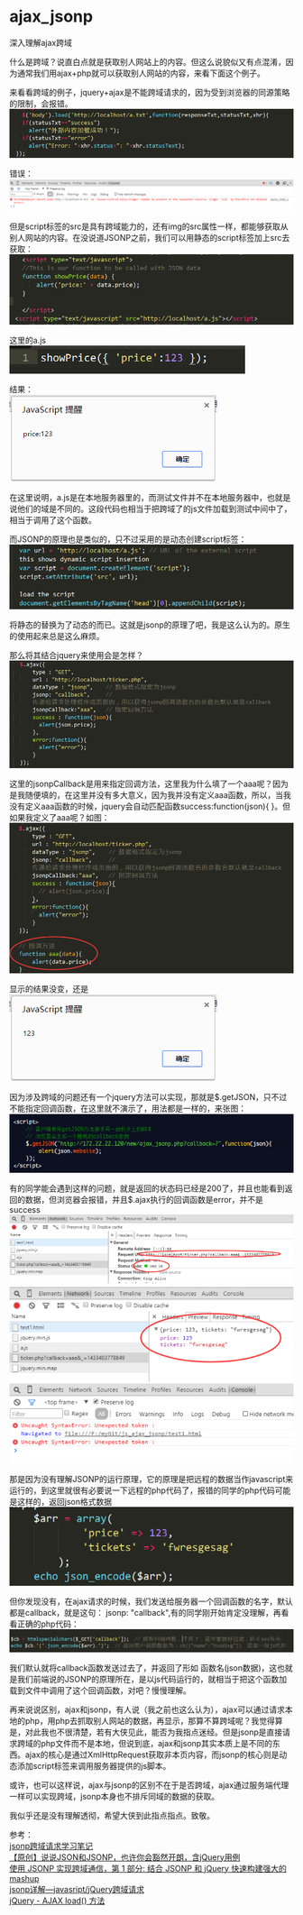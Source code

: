 # ajax_jsonp
深入理解ajax跨域

<p>什么是跨域？说直白点就是获取别人网站上的内容。但这么说貌似又有点混淆，因为通常我们用ajax+php就可以获取别人网站的内容，来看下面这个例子。</p>
<p>来看看跨域的例子，jquery+ajax是不能跨域请求的，因为受到浏览器的同源策略的限制，会报错。<br/><img src="images/1.png"></p>
<p>错误：<br/><img src="images/2.png" width="900px"></p>
<p>但是script标签的src是具有跨域能力的，还有img的src属性一样，都能够获取从别人网站的内容。在没说道JSONP之前，我们可以用静态的script标签加上src去获取：<br/><img src="images/3.png"></p>
<p>这里的a.js<br/><img src="images/4.png"></p>
<p>结果：<br/><img src="images/5.png"></p>
<p>在这里说明，a.js是在本地服务器里的，而测试文件并不在本地服务器中，也就是说他们的域是不同的。这段代码也相当于把跨域了的js文件加载到测试中间中了，相当于调用了这个函数。</p>
<p>而JSONP的原理也是类似的，只不过采用的是动态创建script标签：<br/><img src="images/6.png"></p>
<p>将静态的替换为了动态的而已。这就是jsonp的原理了吧，我是这么认为的。原生的使用起来总是这么麻烦。</p>
<p>那么将其结合jquery来使用会是怎样？<br/><img src="images/7.png"></p>
<p>这里的jsonpCallback是用来指定回调方法，这里我为什么填了一个aaa呢？因为是我随便填的，在这里并没有多大意义，因为我并没有定义aaa函数，所以，当我没有定义aaa函数的时候，jquery会自动匹配函数success:function(json){  }。但如果我定义了aaa呢？如图：<br/><img src="images/8.png"></p>
<p>显示的结果没变，还是<br/><img src="images/9.png"></p>
<p>因为涉及跨域的问题还有一个jquery方法可以实现，那就是$.getJSON，只不过不能指定回调函数，在这里就不演示了，用法都是一样的，来张图：<br/><img src="images/10.png"></p>
<p>有的同学能会遇到这样的问题，就是返回的状态码已经是200了，并且也能看到返回的数据，但浏览器会报错，并且$.ajax执行的回调函数是error，并不是success<br/><img src="images/11.png"><br/><img src="images/12.png"><br/><img src="images/13.png"></p>
<p>那是因为没有理解JSONP的运行原理，它的原理是把远程的数据当作javascript来运行的，到这里就很有必要说一下远程的php代码了，报错的同学的php代码可能是这样的，返回json格式数据<br/><img src="images/14.png"></p>
<p>但你发现没有，在ajax请求的时候，我们发送给服务器一个回调函数的名字，默认都是callback，就是这句： jsonp: "callback",有的同学刚开始肯定没理解，再看看正确的php代码：<br/><img src="images/15.png"></p>
<p>我们默认就将callback函数发送过去了，并返回了形如 函数名(json数据)，这也就是我们前端说的JSONP的原理所在，是以js代码运行的，就相当于把这个函数加载到文件中调用了这个回调函数，对吧？慢慢理解。</p>
<p>再来说说区别，ajax和jsonp，有人说（我之前也这么认为），ajax可以通过请求本地的php，用php去抓取别人网站的数据，再显示，那算不算跨域呢？我觉得算是，对此我也不很清楚，若有大侠见此，能否为我指点迷经。但是jsonp是直接请求跨域的php文件而不是本地，但说到底，ajax和jsonp其实本质上是不同的东西。ajax的核心是通过XmlHttpRequest获取非本页内容，而jsonp的核心则是动态添加script标签来调用服务器提供的js脚本。</p>
<p>或许，也可以这样说，ajax与jsonp的区别不在于是否跨域，ajax通过服务端代理一样可以实现跨域，jsonp本身也不排斥同域的数据的获取。</p>
<p>我似乎还是没有理解透彻，希望大侠到此指点指点。致敬。</p>
<p>参考：<br/>
<a href="http://www.hcoding.com/?p=238">jsonp跨域请求学习笔记</a><br/>
<a href="http://www.cnblogs.com/dowinning/archive/2012/04/19/json-jsonp-jquery.html">【原创】说说JSON和JSONP，也许你会豁然开朗，含jQuery用例</a><br/>
<a href="http://www.ibm.com/developerworks/cn/web/wa-aj-jsonp1/">使用 JSONP 实现跨域通信，第 1 部分: 结合 JSONP 和 jQuery 快速构建强大的 mashup</a><br/>
<a href="http://blog.csdn.net/chenleixing/article/details/45216697">jsonp详解—javasript/jQuery跨域请求</a><br/>
<a href="http://www.w3school.com.cn/jquery/jquery_ajax_load.asp">jQuery - AJAX load() 方法</a></p>
